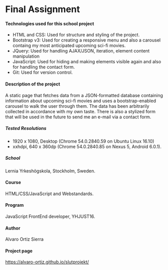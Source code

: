 # Final Assignment

#### Technologies used for this school project

- HTML and CSS: Used for structure and styling of the project.
- Bootstrap v3: Used for creating a responsive menu and also a carousel containg my most anticipated upcoming sci-fi movies.
- JQuery: Used for handling AJAX/JSON, iteration, element content manipulation
- JavaScript: Used for hiding and making elements visible again and also for handling the contact form.
- Git: Used for version control.

#### Description of the project

A static page that fetches data from a JSON-formatted database containing information about upcoming sci-fi movies and uses a bootstrap-enabled carousel to walk the user through them. The data has been arbitrarily collected in accordance with my own taste. There is also a stylized form that will be used in the future to send me an e-mail via a contact form.

##### Tested Resolutions
- 1920 x 1080, Desktop (Chrome 54.0.2840.59 on Ubuntu Linux 16.10)
- xxhdpi, 640 x 360dp (Chrome 54.0.2840.85 on Nexus 5, Android 6.0.1).

##### School
Lernia Yrkeshögskola, Stockholm, Sweden.

#### Course
HTML/CSS/JavaScript and Webstandards.

#### Program
JavaScript FrontEnd developer, YHJUST16.

#### Author
Alvaro Ortiz Sierra

#### Project page
https://alvaro-ortiz.github.io/slutprojekt/